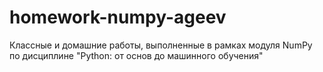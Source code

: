 # homework-numpy-ageev
Классные и домашние работы, выполненные в рамках модуля NumPy по дисциплине "Python: от основ до машинного обучения"
